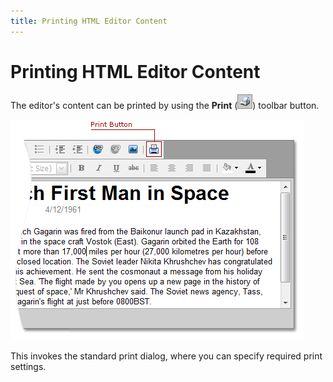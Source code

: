 ```yaml
---
title: Printing HTML Editor Content
---
```

# Printing HTML Editor Content
The editor's content can be printed by using the **Print** (![ASPxHtmlEditor-Buttons-Printing](../../../images/Img8901.png)) toolbar button.
 

![ASPxHtmlEditor-Printig](../../../images/Img8902.png)

This invokes the standard print dialog, where you can specify required print settings.